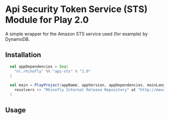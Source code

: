 Api Security Token Service (STS) Module for Play 2.0
====================================================

A simple wrapper for the Amazon STS service used (for example) by DynamoDB.

Installation
------------

``` scala
  val appDependencies = Seq(
    "nl.rhinofly" %% "api-sts" % "1.0"
  )
  
  val main = PlayProject(appName, appVersion, appDependencies, mainLang = SCALA).settings(
    resolvers += "Rhinofly Internal Release Repository" at "http://maven-repository.rhinofly.net:8081/artifactory/libs-release-local"
  )
```

Usage
-----

``` scala
   